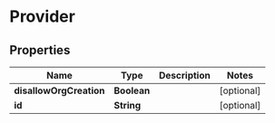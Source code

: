 

# Provider


## Properties

| Name | Type | Description | Notes |
|------------ | ------------- | ------------- | -------------|
|**disallowOrgCreation** | **Boolean** |  |  [optional] |
|**id** | **String** |  |  [optional] |



